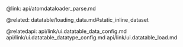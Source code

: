 @link: api/atomdataloader_parse.md

@related:
	datatable/loading_data.md#static_inline_dataset

@relatedapi:
	api/link/ui.datatable_data_config.md
    api/link/ui.datatable_datatype_config.md
    api/link/ui.datatable_load.md

 